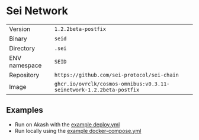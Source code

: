 # Sei Network

| | |
|---|---|
|Version|`1.2.2beta-postfix`|
|Binary|`seid`|
|Directory|`.sei`|
|ENV namespace|`SEID`|
|Repository|`https://github.com/sei-protocol/sei-chain`|
|Image|`ghcr.io/ovrclk/cosmos-omnibus:v0.3.11-seinetwork-1.2.2beta-postfix`|

## Examples

- Run on Akash with the [example deploy.yml](./deploy.yml)
- Run locally using the [example docker-compose.yml](./docker-compose.yml)
